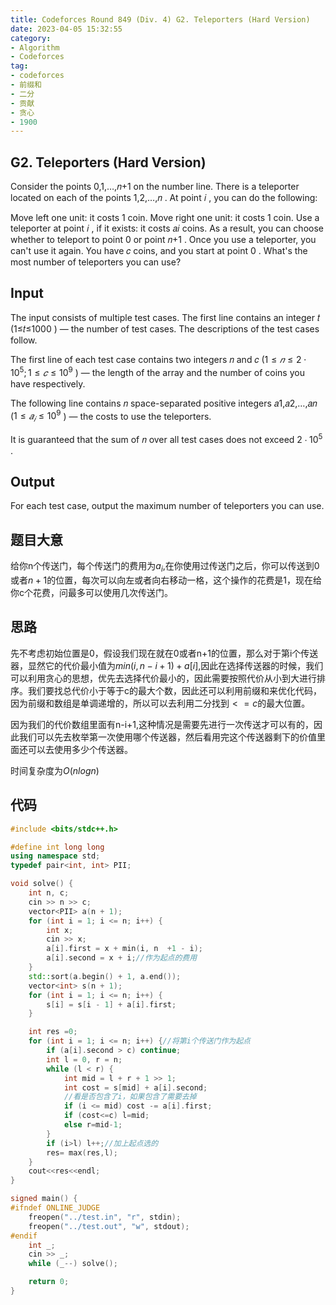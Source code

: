 ```yaml
---
title: Codeforces Round 849 (Div. 4) G2. Teleporters (Hard Version)
date: 2023-04-05 15:32:55
category:
- Algorithm
- Codeforces
tag: 
- codeforces
- 前缀和
- 二分
- 贡献
- 贪心
- 1900
---
```


## G2. Teleporters (Hard Version)

Consider the points 0,1,…,𝑛+1 on the number line. There is a teleporter located on each of the points 1,2,…,𝑛 . At point 𝑖 , you can do the following:

Move left one unit: it costs 1 coin. Move right one unit: it costs 1 coin. Use a teleporter at point 𝑖 , if it exists: it costs 𝑎𝑖 coins. As a result, you can choose whether to teleport to point 0 or point 𝑛+1 . Once you use a teleporter, you can't use it again. You have 𝑐 coins, and you start at point 0 . What's the most number of teleporters you can use?

## Input 

The input consists of multiple test cases. The first line contains an integer 𝑡 (1≤𝑡≤1000 ) — the number of test cases. The descriptions of the test cases follow.

The first line of each test case contains two integers 𝑛 and 𝑐 ($1≤𝑛≤2⋅10^5 ; 1≤𝑐≤10^9$ )  — the length of the array and the number of coins you have respectively.

The following line contains 𝑛 space-separated positive integers 𝑎1,𝑎2,…,𝑎𝑛 ($1≤𝑎_𝑖≤10^9$ ) — the costs to use the teleporters.

It is guaranteed that the sum of 𝑛 over all test cases does not exceed $2⋅10^5$ .

## Output 

For each test case, output the maximum number of teleporters you can use.



## 题目大意

给你n个传送门，每个传送门的费用为$a_i$,在你使用过传送门之后，你可以传送到0或者$n+1$的位置，每次可以向左或者向右移动一格，这个操作的花费是1，现在给你c个花费，问最多可以使用几次传送门。

## 思路

先不考虑初始位置是0，假设我们现在就在0或者n+1的位置，那么对于第i个传送器，显然它的代价最小值为$min(i,n-i+1)+a[i]$,因此在选择传送器的时候，我们可以利用贪心的思想，优先去选择代价最小的，因此需要按照代价从小到大进行排序。我们要找总代价小于等于c的最大个数，因此还可以利用前缀和来优化代码，因为前缀和数组是单调递增的，所以可以去利用二分找到$<=c$的最大位置。

因为我们的代价数组里面有n-i+1,这种情况是需要先进行一次传送才可以有的，因此我们可以先去枚举第一次使用哪个传送器，然后看用完这个传送器剩下的价值里面还可以去使用多少个传送器。

时间复杂度为$O(nlogn)$

## 代码

```cpp
#include <bits/stdc++.h>

#define int long long
using namespace std;
typedef pair<int, int> PII;

void solve() {
    int n, c;
    cin >> n >> c;
    vector<PII> a(n + 1);
    for (int i = 1; i <= n; i++) {
        int x;
        cin >> x;
        a[i].first = x + min(i, n  +1 - i);
        a[i].second = x + i;//作为起点的费用
    }
    std::sort(a.begin() + 1, a.end());
    vector<int> s(n + 1);
    for (int i = 1; i <= n; i++) {
        s[i] = s[i - 1] + a[i].first;
    }

    int res =0;
    for (int i = 1; i <= n; i++) {//将第i个传送门作为起点
        if (a[i].second > c) continue;
        int l = 0, r = n;
        while (l < r) {
            int mid = l + r + 1 >> 1;
            int cost = s[mid] + a[i].second;
            //看是否包含了i，如果包含了需要去掉
            if (i <= mid) cost -= a[i].first;
            if (cost<=c) l=mid;
            else r=mid-1;
        }
        if (i>l) l++;//加上起点选的
        res= max(res,l);
    }
    cout<<res<<endl;
}

signed main() {
#ifndef ONLINE_JUDGE
    freopen("../test.in", "r", stdin);
    freopen("../test.out", "w", stdout);
#endif
    int _;
    cin >> _;
    while (_--) solve();

    return 0;
}
```

